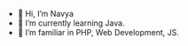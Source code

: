 - 👋 Hi, I’m Navya
- 🌱 I’m currently learning Java.
- 👀 I’m familiar in PHP, Web Development, JS.

<!---
NavyaDeveloper/NavyaDeveloper is a ✨ special ✨ repository because its `README.md` (this file) appears on your GitHub profile.
You can click the Preview link to take a look at your changes.
--->
<script src="https://platform.linkedin.com/badges/js/profile.js" async defer type="text/javascript"></script>
